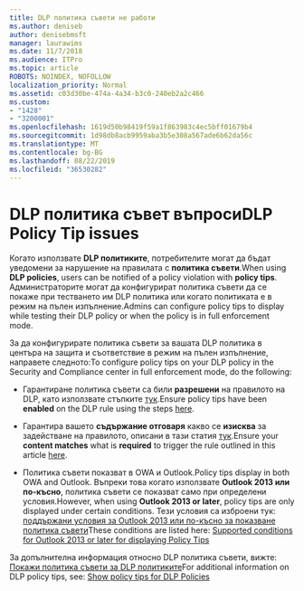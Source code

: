 ```yaml
---
title: DLP политика съвети не работи
ms.author: deniseb
author: denisebmsft
manager: laurawims
ms.date: 11/7/2018
ms.audience: ITPro
ms.topic: article
ROBOTS: NOINDEX, NOFOLLOW
localization_priority: Normal
ms.assetid: c03d30be-474a-4a34-b3c0-240eb2a2c466
ms.custom:
- "1428"
- "3200001"
ms.openlocfilehash: 1619d50b98419f59a1f863983c4ec5bff01679b4
ms.sourcegitcommit: 1d98db8acb9959aba3b5e308a567ade6b62da56c
ms.translationtype: MT
ms.contentlocale: bg-BG
ms.lasthandoff: 08/22/2019
ms.locfileid: "36530282"
---
```

# <a name="dlp-policy-tip-issues"></a><span data-ttu-id="49de6-102">DLP политика съвет въпроси</span><span class="sxs-lookup"><span data-stu-id="49de6-102">DLP Policy Tip issues</span></span>

<span data-ttu-id="49de6-103">Когато използвате **DLP политиките**, потребителите могат да бъдат уведомени за нарушение на правилата с **политика съвети**.</span><span class="sxs-lookup"><span data-stu-id="49de6-103">When using **DLP policies**, users can be notified of a policy violation with **policy tips**.</span></span> <span data-ttu-id="49de6-104">Администраторите могат да конфигурират политика съвети да се покаже при тестването им DLP политика или когато политиката е в режим на пълен изпълнение.</span><span class="sxs-lookup"><span data-stu-id="49de6-104">Admins can configure policy tips to display while testing their DLP policy or when the policy is in full enforcement mode.</span></span>
  
<span data-ttu-id="49de6-105">За да конфигурирате политика съвети за вашата DLP политика в центъра на защита и съответствие в режим на пълен изпълнение, направете следното:</span><span class="sxs-lookup"><span data-stu-id="49de6-105">To configure policy tips on your DLP policy in the Security and Compliance center in full enforcement mode, do the following:</span></span>
  
- <span data-ttu-id="49de6-106">Гарантиране политика съвети са били **разрешени** на правилото на DLP, като използвате стъпките [тук](https://docs.microsoft.com/office365/securitycompliance/use-notifications-and-policy-tips).</span><span class="sxs-lookup"><span data-stu-id="49de6-106">Ensure policy tips have been **enabled** on the DLP rule using the steps [here](https://docs.microsoft.com/office365/securitycompliance/use-notifications-and-policy-tips).</span></span>

- <span data-ttu-id="49de6-107">Гарантира вашето **съдържание отговаря** какво се **изисква** за задействане на правилото, описани в тази статия [тук](https://docs.microsoft.com/office365/securitycompliance/what-the-sensitive-information-types-look-for).</span><span class="sxs-lookup"><span data-stu-id="49de6-107">Ensure your **content matches** what is **required** to trigger the rule outlined in this article [here](https://docs.microsoft.com/office365/securitycompliance/what-the-sensitive-information-types-look-for).</span></span>

- <span data-ttu-id="49de6-108">Политика съвети показват в OWA и Outlook.</span><span class="sxs-lookup"><span data-stu-id="49de6-108">Policy tips display in both OWA and Outlook.</span></span> <span data-ttu-id="49de6-109">Въпреки това когато използвате **Outlook 2013 или по-късно**, политика съвети се показват само при определени условия.</span><span class="sxs-lookup"><span data-stu-id="49de6-109">However, when using **Outlook 2013 or later**, policy tips are only displayed under certain conditions.</span></span> <span data-ttu-id="49de6-110">Тези условия са изброени тук: [поддържани условия за Outlook 2013 или по-късно за показване политика съвети](https://docs.microsoft.com/office365/securitycompliance/use-notifications-and-policy-tips#outlook-2013-and-later-supports-showing-policy-tips-for-only-some-conditions)</span><span class="sxs-lookup"><span data-stu-id="49de6-110">These conditions are listed here: [Supported conditions for Outlook 2013 or later for displaying Policy Tips](https://docs.microsoft.com/office365/securitycompliance/use-notifications-and-policy-tips#outlook-2013-and-later-supports-showing-policy-tips-for-only-some-conditions)</span></span>

<span data-ttu-id="49de6-111">За допълнителна информация относно DLP политика съвети, вижте: [Покажи политика съвети за DLP политиките](https://docs.microsoft.com/office365/securitycompliance/use-notifications-and-policy-tips)</span><span class="sxs-lookup"><span data-stu-id="49de6-111">For additional information on DLP policy tips, see: [Show policy tips for DLP Policies](https://docs.microsoft.com/office365/securitycompliance/use-notifications-and-policy-tips)</span></span>
  